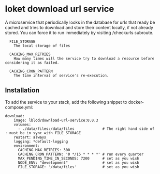 # loket download url service

A microservice that periodically looks in the database for urls that ready be cached and tries to download and store their content locally, if not already stored. You can force it to run immediately by visiting /checkurls subroute.

```
  FILE_STORAGE
    The local storage of files

  CACHING_MAX_RETRIES
    How many times will the service try to download a resource before considering it as failed.

  CACHING_CRON_PATTERN
    The time interval of service's re-execution.
```

## Installation

To add the service to your stack, add the following snippet to docker-compose.yml:

```
download:
    image: lblod/download-url-service:0.0.3
    volumes:
      - ./data/files:/data/files             # The right hand side of : must be in sync with FILE_STORAGE
    restart: always
    logging: *default-logging
    environment:
      CACHING_MAX_RETRIES: 300
      CACHING_CRON_PATTERN: '0 */15 * * * *' # run every quarter
      MAX_PENDING_TIME_IN_SECONDS: 7200      # set as you wish
      NODE_ENV: "development"                # set as you wish
      FILE_STORAGE: '/data/files'            # set as you wish
```
